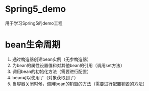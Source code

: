 # Spring5_demo
用于学习Spring5的demo工程

# bean生命周期
1. 通过构造器创建bean实例（无参构造器）
2. 为bean的属性设置值和对其他bean的引用（调用set方法）
3. 调用bean的初始化方法（需要进行配置）
4. bean可以使用了（对象获取到了）
5. 当容器关闭时候，调用bean的销毁的方法（需要进行配置销毁的方法）
